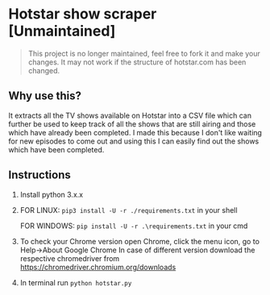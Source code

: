 # Hotstar show scraper [Unmaintained]
> This project is no longer maintained, feel free to fork it and make your changes. It may not work if the structure of hotstar.com has been changed.

## Why use this?
It extracts all the TV shows available on Hotstar into a CSV file which can further be used to keep track of all the shows that are still airing and those which have already been completed. I made this because I don't like waiting for new episodes to come out and using this I can easily find out the shows which have been completed.
## Instructions

1. Install python 3.x.x
2. FOR LINUX:
   `pip3 install -U -r ./requirements.txt` in your shell 
   
   FOR WINDOWS:
   `pip install -U -r .\requirements.txt` in your cmd

3. To check your Chrome version open Chrome, click the menu icon, go to Help->About Google Chrome
   In case of different version download the respective chromedriver from https://chromedriver.chromium.org/downloads

4. In terminal run `python hotstar.py`


